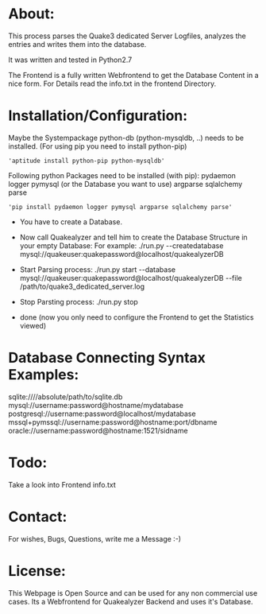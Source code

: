 
About:
===========================================
This process parses the Quake3 dedicated Server
Logfiles, analyzes the entries and writes them
into the database.

It was written and tested in Python2.7

The Frontend is a fully written Webfrontend to get the
Database Content in a nice form.
For Details read the info.txt in the frontend Directory.


Installation/Configuration:
===========================================

Maybe the Systempackage python-<Databasetype>db (python-mysqldb, ..) needs to be installed.
(For using pip you need to install python-pip)

    'aptitude install python-pip python-mysqldb'


Following python Packages need to be installed (with pip):
    pydaemon
    logger
    pymysql (or the Database you want to use)
    argparse
    sqlalchemy
    parse

    'pip install pydaemon logger pymysql argparse sqlalchemy parse'



- You have to create a Database.

- Now call Quakealyzer and tell him to create the Database Structure in your empty Database:
  For example:
    ./run.py --createdatabase mysql://quakeuser:quakepassword@localhost/quakealyzerDB

- Start Parsing process:
    ./run.py start --database mysql://quakeuser:quakepassword@localhost/quakealyzerDB --file /path/to/quake3_dedicated_server.log

- Stop Parsting process:
    ./run.py stop


- done
  (now you only need to configure the Frontend to get the Statistics viewed)

Database Connecting Syntax Examples:
===========================================
sqlite:////absolute/path/to/sqlite.db
mysql://username:password@hostname/mydatabase
postgresql://username:password@localhost/mydatabase
mssql+pymssql://username:password@hostname:port/dbname
oracle://username:password@hostname:1521/sidname


Todo:
===========================================
Take a look into Frontend info.txt


Contact:
===========================================
For wishes, Bugs, Questions,
write me a Message :-)



License:
===========================================
This Webpage is Open Source and can be used for any non commercial use cases.
Its a Webfrontend for Quakealyzer Backend and uses it's Database.


